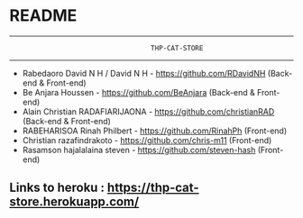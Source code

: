 # README

************************************************************************************************************************************************************************************************************
                                       THP-CAT-STORE
************************************************************************************************************************************************************************************************************

- Rabedaoro David N H / David N H - https://github.com/RDavidNH (Back-end & Front-end)
- Be Anjara Houssen - https://github.com/BeAnjara (Back-end & Front-end)
- Alain Christian RADAFIARIJAONA - https://github.com/christianRAD (Back-end & Front-end)
- RABEHARISOA Rinah Philbert - https://github.com/RinahPh (Front-end)
- Christian razafindrakoto - https://github.com/chris-m11 (Front-end)
- Rasamson hajalalaina steven - https://github.com/steven-hash (Front-end)

## Links to heroku : https://thp-cat-store.herokuapp.com/


